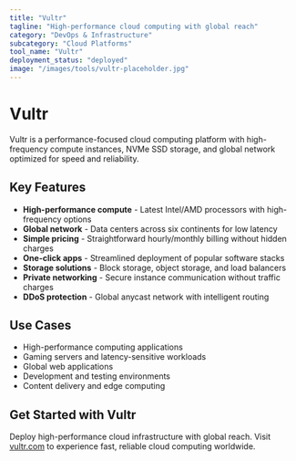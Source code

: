 ```yaml
---
title: "Vultr"
tagline: "High-performance cloud computing with global reach"
category: "DevOps & Infrastructure"
subcategory: "Cloud Platforms"
tool_name: "Vultr"
deployment_status: "deployed"
image: "/images/tools/vultr-placeholder.jpg"
---
```


# Vultr

Vultr is a performance-focused cloud computing platform with high-frequency compute instances, NVMe SSD storage, and global network optimized for speed and reliability.

## Key Features

- **High-performance compute** - Latest Intel/AMD processors with high-frequency options
- **Global network** - Data centers across six continents for low latency
- **Simple pricing** - Straightforward hourly/monthly billing without hidden charges
- **One-click apps** - Streamlined deployment of popular software stacks
- **Storage solutions** - Block storage, object storage, and load balancers
- **Private networking** - Secure instance communication without traffic charges
- **DDoS protection** - Global anycast network with intelligent routing

## Use Cases

- High-performance computing applications
- Gaming servers and latency-sensitive workloads
- Global web applications
- Development and testing environments
- Content delivery and edge computing

## Get Started with Vultr

Deploy high-performance cloud infrastructure with global reach. Visit [vultr.com](https://www.vultr.com) to experience fast, reliable cloud computing worldwide.
